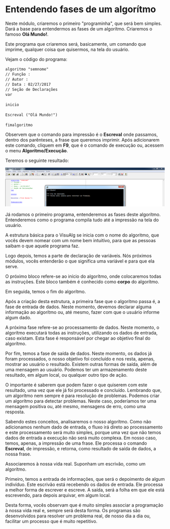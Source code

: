 # Entendendo fases de um algorítmo

Neste módulo, criaremos o primeiro "programinha", que será bem simples. Dará a base para entendermos as fases de um algorítmo. Criaremos o famoso **Olá Mundo!**.

Este programa que criaremos será, basicamente, um comando que imprime, qualquer coisa que quisermos, na tela do usuário.

Vejam o código do programa:

```
algoritmo "semnome"
// Função :
// Autor :
// Data : 02/27/2017
// Seção de Declarações
var

inicio

Escreval ("Olá Mundo!")

fimalgoritmo
```

Observem que o comando para impressão é o **Escreval** onde passamos, dentro dos parênteses, a frase que queremos imprimir. Após adicionarem este comando, cliquem em **F9**, que é o comando de execução ou, acessem o menu **Algoritmo/Execução**.

Teremos o seguinte resultado:

![visualg_olamundo](./images/visualg_olamundo.png "visualg_olamundo")

Já rodamos o primeiro programa, entenderemos as fases deste algorítmo. Entenderemos como o programa compila tudo até a impressão na tela do usuário.

A estrutura básica para o VisuAlg se inicia com o nome do algoritmo, que vocês devem nomear com um nome bem intuitivo, para que as pessoas saibam o que aquele programa faz.

Logo depois, temos a parte de declaração de variáveis. Nós próximos módulos, vocês entenderão o que significa uma variável e para que ela serve.

O próximo bloco refere-se ao início do algorítmo, onde colocaremos todas as instruções. Este bloco também é conhecido como **corpo** do algorítmo.

Em seguida, temos o fim do algorítmo.

Após a criação desta estrutura, a primeira fase que o algorítmo passa é, a fase de entrada de dados. Neste momento, devemos declarar alguma informação ao algorítmo ou, até mesmo, fazer com que o usuário informe algum dado.

A próxima fase refere-se ao processamento de dados. Neste momento, o algorítmo executará todas as instruções, utilizando os dados de entrada, caso existam. Esta fase é responsável por chegar ao objetivo final do algorítmo.

Por fim, temos a fase de saída de dados. Neste momento, os dados já foram processados, o nosso objetivo foi concluído e nos resta, apenas, mostrar ao usuário o resultado. Existem outras formas de saída, além de uma mensagem ao usuário. Podemos ter um armazenamento deste resultado, em algum local, ou qualquer outro tipo de ação.

O importante é saberem que podem fazer o que quiserem com este resultado, uma vez que ele já foi processado e concluído. Lembrando que, um algorítmo nem sempre é para resolução de problemas. Podemos criar um algorítmo para detectar problemas. Neste caso, poderíamos ter uma mensagem positiva ou, até mesmo, mensagens de erro, como uma resposta.

Sabendo estes conceitos, analisaremos o nosso algorítmo. Como não adicionamos nenhum dado de entrada, o fluxo irá direto ao processamento e este processamento será muito simples, porque uma vez que não temos dados de entrada a execução não será muito complexa. Em nosso caso, temos, apenas, a impressão de uma frase. Ele processa o comando **Escreval**, de impressão, e retorna, como resultado de saída de dados, a nossa frase.

Associaremos à nossa vida real. Suponham um escrivão, como um algorítmo.

Primeiro, temos a entrada de informações, que será o depoimento de algum indivíduo. Este escrivão está recebendo os dados de entrada. Ele processa a melhor forma de escrever e escreve. A saída, será a folha em que ele está escrevendo, para depois arquivar, em algum local.

Desta forma, vocês observam que é muito simples associar a programação à nossa vida real e, sempre será desta forma. Os programas são desenvolvidos para resolver um problema real, de nosso dia a dia ou, facilitar um processo que é muito repetitivo.